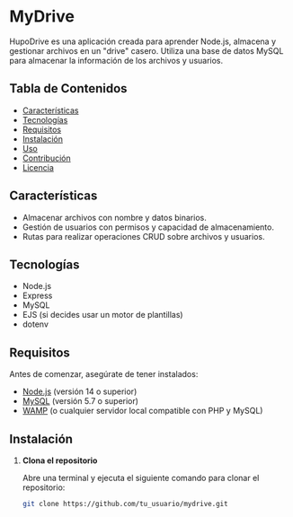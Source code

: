 # MyDrive

HupoDrive es una aplicación creada para aprender Node.js, almacena y gestionar archivos en un "drive" casero. Utiliza una base de datos MySQL para almacenar la información de los archivos y usuarios.

## Tabla de Contenidos

- [Características](#características)
- [Tecnologías](#tecnologías)
- [Requisitos](#requisitos)
- [Instalación](#instalación)
- [Uso](#uso)
- [Contribución](#contribución)
- [Licencia](#licencia)

## Características

- Almacenar archivos con nombre y datos binarios.
- Gestión de usuarios con permisos y capacidad de almacenamiento.
- Rutas para realizar operaciones CRUD sobre archivos y usuarios.

## Tecnologías

- Node.js
- Express
- MySQL
- EJS (si decides usar un motor de plantillas)
- dotenv

## Requisitos

Antes de comenzar, asegúrate de tener instalados:

- [Node.js](https://nodejs.org/) (versión 14 o superior)
- [MySQL](https://www.mysql.com/) (versión 5.7 o superior)
- [WAMP](http://www.wampserver.com/en/) (o cualquier servidor local compatible con PHP y MySQL)

## Instalación

1. **Clona el repositorio**

   Abre una terminal y ejecuta el siguiente comando para clonar el repositorio:

   ```bash
   git clone https://github.com/tu_usuario/mydrive.git
